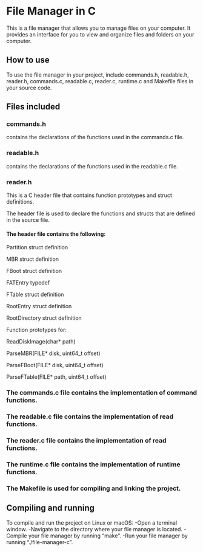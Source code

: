 # File Manager in C

This is a file manager that allows you to manage files on your computer.
It provides an interface for you to view and organize files and folders on your computer.

## How to use

To use the file manager in your project, include commands.h, readable.h, reader.h, commands.c, readable.c, reader.c, runtime.c and Makefile files in your source code.

## Files included

### commands.h 

contains the declarations of the functions used in the commands.c file. 

### readable.h 

contains the declarations of the functions used in the readable.c file. 

### reader.h

This is a C header file that contains function prototypes and struct definitions. 

The header file is used to declare the functions and structs that are defined in the source file.

#### The header file contains the following:
Partition struct definition

MBR struct definition

FBoot struct definition

FATEntry typedef

FTable struct definition

RootEntry struct definition

RootDirectory struct definition

Function prototypes for:

ReadDiskImage(char* path)

ParseMBR(FILE* disk, uint64_t offset)

ParseFBoot(FILE* disk, uint64_t offset)

ParseFTable(FILE* path, uint64_t offset)

### The commands.c file contains the implementation of command functions. 

### The readable.c file contains the implementation of read functions. 

### The reader.c file contains the implementation of read functions. 

### The runtime.c file contains the implementation of runtime functions. 

### The Makefile is used for compiling and linking the project.

## Compiling and running

To compile and run the project on Linux or macOS:
-Open a terminal window.
-Navigate to the directory where your file manager is located.
-Compile your file manager by running “make”.
-Run your file manager by running “./file-manager-c”.
